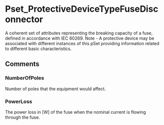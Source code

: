 # Pset_ProtectiveDeviceTypeFuseDisconnector

A coherent set of attributes representing the breaking capacity of a fuse, defined in accordance with IEC 60269. Note - A protective device may be associated with different instances of this pSet providing information related to different  basic characteristics.<!-- end of definition -->


## Comments

### NumberOfPoles

Number of poles that the equipment would affect.

### PowerLoss

The power loss in [W] of the fuse when the nominal current is flowing through the fuse.


